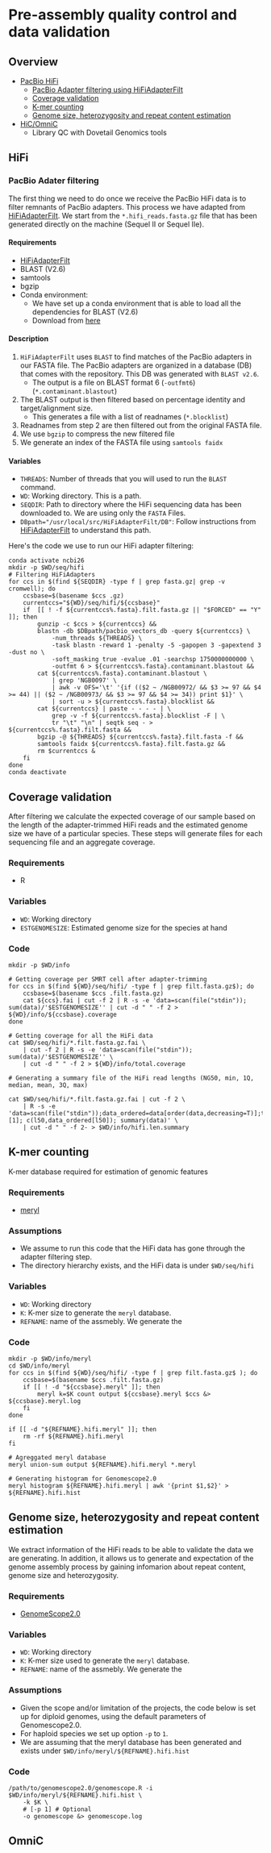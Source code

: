 # Pre-assembly quality control and data validation


## Overview 

- [PacBio HiFi](#hifi)  
    - [PacBio Adapter filtering using HiFiAdapterFilt](#pacbio-adapter-filtering)
    - [Coverage validation](#coverage-validation)
    - [K-mer counting](k--mer-counting)
    - [Genome size, heterozygosity and repeat content estimation]()
- [HiC/OmniC](#omnic)
    - Library QC with Dovetail Genomics tools

## HiFi

### PacBio Adater filtering 

The first thing we need to do once we receive the PacBio HiFi data is to filter remnants of PacBio adapters. This process we have adapted from [HiFiAdapterFilt](https://github.com/sheinasim/HiFiAdapterFilt). We start from the `*.hifi_reads.fasta.gz` file that has been generated directly on the machine (Sequel II or Sequel IIe).

#### Requirements

- [HiFiAdapterFilt](https://github.com/sheinasim/HiFiAdapterFilt)
- BLAST (V2.6)
- samtools
- bgzip 
- Conda environment: 
    - We have set up a conda environment that is able to load all the dependencies for BLAST (V2.6)
    - Download from [here](https://github.com/ccgproject/ccgp_assembly/blob/main/workflows/conda_env/conda.env.ncbi216.yml)

#### Description

1. `HiFiAdapterFilt` uses `BLAST` to find matches of the PacBio adapters in our FASTA file. The PacBio adapters are organized in a database (DB) that comes with the repository. This DB was generated with `BLAST v2.6`.
    - The output is a file on BLAST format 6 (`-outfmt6`) (`*.contaminant.blastout`)
2. The BLAST output is then filtered based on percentage identity and target/alignment size.
    - This generates a file with a list of readnames (`*.blocklist`)
3. Readnames from step 2 are then filtered out from the original FASTA file.
4. We use `bgzip` to compress the new filtered file
5. We generate an index of the FASTA file using `samtools faidx`



#### Variables

- `THREADS`: Number of threads that you will used to run the `BLAST` command.
- `WD`: Working directory. This is a path.
- `SEQDIR`: Path to directory where the HiFi sequencing data has been downloaded to. We are using only the `FASTA` Files. 
- `DBpath="/usr/local/src/HiFiAdapterFilt/DB"`: Follow instructions from [HiFiAdapterFilt](https://github.com/sheinasim/HiFiAdapterFilt) to understand this path.


Here's the code we use to run our HiFi adapter filtering:


```
conda activate ncbi26
mkdir -p $WD/seq/hifi
# Filtering HiFiAdapters
for ccs in $(find ${SEQDIR} -type f | grep fasta.gz| grep -v cromwell); do
    ccsbase=$(basename $ccs .gz)
    currentccs="${WD}/seq/hifi/${ccsbase}" 
    if  [[ ! -f ${currentccs%.fasta}.filt.fasta.gz || "$FORCED" == "Y" ]]; then
        gunzip -c $ccs > ${currentccs} && 
        blastn -db $DBpath/pacbio_vectors_db -query ${currentccs} \
            -num_threads ${THREADS} \
            -task blastn -reward 1 -penalty -5 -gapopen 3 -gapextend 3 -dust no \
            -soft_masking true -evalue .01 -searchsp 1750000000000 \
            -outfmt 6 > ${currentccs%.fasta}.contaminant.blastout &&
        cat ${currentccs%.fasta}.contaminant.blastout \
            | grep 'NGB0097' \
            | awk -v OFS='\t' '{if (($2 ~ /NGB00972/ && $3 >= 97 && $4 >= 44) || ($2 ~ /NGB00973/ && $3 >= 97 && $4 >= 34)) print $1}' \
            | sort -u > ${currentccs%.fasta}.blocklist &&
        cat ${currentccs} | paste - - - - | \
            grep -v -f ${currentccs%.fasta}.blocklist -F | \
            tr "\t" "\n" | seqtk seq - > ${currentccs%.fasta}.filt.fasta &&
        bgzip -@ ${THREADS} ${currentccs%.fasta}.filt.fasta -f &&
        samtools faidx ${currentccs%.fasta}.filt.fasta.gz &&
        rm $currentccs &
    fi
done
conda deactivate
```


## Coverage validation

After filtering we calculate the expected coverage of our sample based on the length of the adapter-trimmed HiFi reads and the estimated genome size we have of a particular species.
These steps will generate files for each sequencing file and an aggregate coverage.

### Requirements

- R

### Variables

- `WD`: Working directory
- `ESTGENOMESIZE`: Estimated genome size for the species at hand

### Code

```
mkdir -p $WD/info

# Getting coverage per SMRT cell after adapter-trimming
for ccs in $(find ${WD}/seq/hifi/ -type f | grep filt.fasta.gz$); do
    ccsbase=$(basename $ccs .filt.fasta.gz)
    cat ${ccs}.fai | cut -f 2 | R -s -e 'data=scan(file("stdin")); sum(data)/'$ESTGENOMESIZE'' | cut -d " " -f 2 > ${WD}/info/${ccsbase}.coverage
done

# Getting coverage for all the HiFi data
cat $WD/seq/hifi/*.filt.fasta.gz.fai \
    | cut -f 2 | R -s -e 'data=scan(file("stdin")); sum(data)/'$ESTGENOMESIZE'' \
    | cut -d " " -f 2 > ${WD}/info/total.coverage
    
# Generating a summary file of the HiFi read lengths (NG50, min, 1Q, median, mean, 3Q, max)

cat $WD/seq/hifi/*.filt.fasta.gz.fai | cut -f 2 \
    | R -s -e 'data=scan(file("stdin"));data_ordered=data[order(data,decreasing=T)];total=sum(data_ordered);n50=total/2;cummulative=cumsum(data_ordered);l50=which(cummulative>n50)[1]; c(l50,data_ordered[l50]); summary(data)' \
    | cut -d " " -f 2- > $WD/info/hifi.len.summary

```


## K-mer counting

K-mer database required for estimation of genomic features

### Requirements
-  [meryl](https://github.com/marbl/meryl)

### Assumptions

- We assume to run this code that the HiFi data has gone through the adapter filtering step.
- The directory hierarchy exists, and the HiFi data is under `$WD/seq/hifi`

### Variables

- `WD`: Working directory
- `K`: K-mer size to generate the `meryl` database.
- `REFNAME`: name of the assmebly. We generate the 


### Code

```
mkdir -p $WD/info/meryl
cd $WD/info/meryl
for ccs in $(find ${WD}/seq/hifi/ -type f | grep filt.fasta.gz$ ); do
    ccsbase=$(basename $ccs .filt.fasta.gz)
    if [[ ! -d "${ccsbase}.meryl" ]]; then
        meryl k=$K count output ${ccsbase}.meryl $ccs &> ${ccsbase}.meryl.log
    fi
done

if [[ -d "${REFNAME}.hifi.meryl" ]]; then
    rm -rf ${REFNAME}.hifi.meryl
fi

# Agreggated meryl database
meryl union-sum output ${REFNAME}.hifi.meryl *.meryl

# Generating histogram for Genomescope2.0
meryl histogram ${REFNAME}.hifi.meryl | awk '{print $1,$2}' > ${REFNAME}.hifi.hist

```

## Genome size, heterozygosity and repeat content estimation

We extract information of the HiFi reads to be able to validate the data we are generating. In addition, it allows us to generate and expectation of the genome assembly process
by gaining infomarion about repeat content, genome size and heterozygosity.


### Requirements
- [GenomeScope2.0](https://github.com/tbenavi1/genomescope2.0)

### Variables

- `WD`: Working directory
- `K`: K-mer size used to generate the `meryl` database.
- `REFNAME`: name of the assmebly. We generate the 

### Assumptions

- Given the scope and/or limitation of the projects, the code below is set up for diploid genomes, using the default parameters of Genomescope2.0. 
- For haploid species we set up option `-p` to `1`.
- We are assuming that the meryl database has been generated and exists under `$WD/info/meryl/${REFNAME}.hifi.hist`

### Code

```
/path/to/genomescope2.0/genomescope.R -i $WD/info/meryl/${REFNAME}.hifi.hist \
    -k $K \
    # [-p 1] # Optional
    -o genomescope &> genomescope.log 
```

## OmniC
